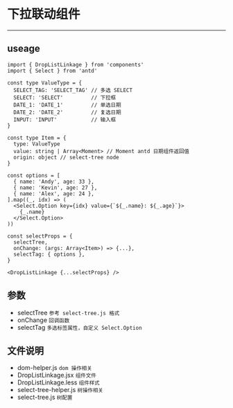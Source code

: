 # 下拉联动组件

---

## useage
```tsx
import { DropListLinkage } from 'components'
import { Select } from 'antd'

const type ValueType = {
  SELECT_TAG: 'SELECT_TAG' // 多选 SELECT
  SELECT: 'SELECT'         // 下拉框
  DATE_1: 'DATE_1'         // 单选日期
  DATE_2: 'DATE_2'         // 复选日期
  INPUT: 'INPUT'           // 输入框
}

const type Item = {
  type: ValueType
  value: string | Array<Moment> // Moment antd 日期组件返回值
  origin: object // select-tree node
}

const options = [
  { name: 'Andy', age: 33 },
  { name: 'Kevin', age: 27 },
  { name: 'Alex', age: 24 },
].map((_, idx) => (
  <Select.Option key={idx} value={`${_.name}: ${_.age}`}>
    {_.name}
  </Select.Option>
))

const selectProps = {
  selectTree,
  onChange: (args: Array<Item>) => {...},
  selectTag: { options },
}

<DropListLinkage {...selectProps} />

```

## 参数
- selectTree `参考 select-tree.js 格式`
- onChange `回调函数`
- selectTag `多选标签属性，自定义 Select.Option`

## 文件说明
- dom-helper.js `dom 操作相关`
- DropListLinkage.jsx `组件文件`
- DropListLinkage.less `组件样式`
- select-tree-helper.js `树操作相关`
- select-tree.js `树配置`
